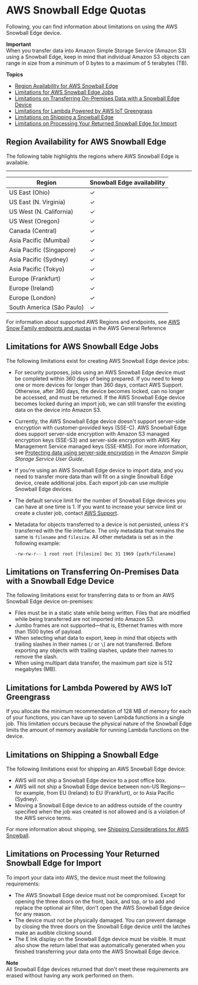# AWS Snowball Edge Quotas<a name="limits"></a>

Following, you can find information about limitations on using the AWS Snowball Edge device\.

**Important**  
When you transfer data into Amazon Simple Storage Service \(Amazon S3\) using a Snowball Edge, keep in mind that individual Amazon S3 objects can range in size from a minimum of 0 bytes to a maximum of 5 terabytes \(TB\)\.

**Topics**
+ [Region Availability for AWS Snowball Edge](#region-limits)
+ [Limitations for AWS Snowball Edge Jobs](#job-limits)
+ [Limitations on Transferring On\-Premises Data with a Snowball Edge Device](#transfer-limits)
+ [Limitations for Lambda Powered by AWS IoT Greengrass](#function-limits)
+ [Limitations on Shipping a Snowball Edge](#shipping-limits)
+ [Limitations on Processing Your Returned Snowball Edge for Import](#return-limits)

## Region Availability for AWS Snowball Edge<a name="region-limits"></a>

 The following table highlights the regions where AWS Snowball Edge is available\. 


****  

| Region | Snowball Edge availability | 
| --- | --- | 
| US East \(Ohio\) | ✓ | 
| US East \(N\. Virginia\) | ✓ | 
| US West \(N\. California\) | ✓ | 
| US West \(Oregon\) | ✓ | 
| Canada \(Central\) | ✓ | 
| Asia Pacific \(Mumbai\) | ✓ | 
| Asia Pacific \(Singapore\) | ✓ | 
| Asia Pacific \(Sydney\) | ✓ | 
| Asia Pacific \(Tokyo\) | ✓ | 
| Europe \(Frankfurt\) | ✓ | 
| Europe \(Ireland\) | ✓ | 
| Europe \(London\) | ✓ | 
| South America \(São Paulo\) | ✓ | 

For information about supported AWS Regions and endpoints, see [AWS Snow Family endpoints and quotas](https://docs.aws.amazon.com/general/latest/gr/snowball.html) in the AWS General Reference

## Limitations for AWS Snowball Edge Jobs<a name="job-limits"></a>

The following limitations exist for creating AWS Snowball Edge device jobs:
+ For security purposes, jobs using an AWS Snowball Edge device must be completed within 360 days of being prepared\. If you need to keep one or more devices for longer than 360 days, contact AWS Support\. Otherwise, after 360 days, the device becomes locked, can no longer be accessed, and must be returned\. If the AWS Snowball Edge device becomes locked during an import job, we can still transfer the existing data on the device into Amazon S3\.
+ Currently, the AWS Snowball Edge device doesn't support server\-side encryption with customer\-provided keys \(SSE\-C\)\. AWS Snowball Edge does support server\-side encryption with Amazon S3 managed encryption keys \(SSE\-S3\) and server\-side encryption with AWS Key Management Service managed keys \(SSE\-KMS\)\. For more information, see [Protecting data using server\-side encryption](https://docs.aws.amazon.com/AmazonS3/latest/dev/serv-side-encryption.html) in the *Amazon Simple Storage Service User Guide*\.
+ If you're using an AWS Snowball Edge device to import data, and you need to transfer more data than will fit on a single Snowball Edge device, create additional jobs\. Each export job can use multiple Snowball Edge devices\.
+ The default service limit for the number of Snowball Edge devices you can have at one time is 1\. If you want to increase your service limit or create a cluster job, contact [AWS Support](https://aws.amazon.com/premiumsupport/)\.
+ Metadata for objects transferred to a device is not persisted, unless it's transferred with the file interface\. The only metadata that remains the same is `filename` and `filesize`\. All other metadata is set as in the following example: 

  `-rw-rw-r-- 1 root root [filesize] Dec 31 1969 [path/filename]`

## Limitations on Transferring On\-Premises Data with a Snowball Edge Device<a name="transfer-limits"></a>

The following limitations exist for transferring data to or from an AWS Snowball Edge device on\-premises:
+ Files must be in a static state while being written\. Files that are modified while being transferred are not imported into Amazon S3\.
+ Jumbo frames are not supported—that is, Ethernet frames with more than 1500 bytes of payload\.
+ When selecting what data to export, keep in mind that objects with trailing slashes in their names \(`/` or `\`\) are not transferred\. Before exporting any objects with trailing slashes, update their names to remove the slash\.
+ When using multipart data transfer, the maximum part size is 512 megabytes \(MB\)\.

## Limitations for Lambda Powered by AWS IoT Greengrass<a name="function-limits"></a>

If you allocate the minimum recommendation of 128 MB of memory for each of your functions, you can have up to seven Lambda functions in a single job\. This limitation occurs because the physical nature of the Snowball Edge limits the amount of memory available for running Lambda functions on the device\. 

## Limitations on Shipping a Snowball Edge<a name="shipping-limits"></a>

The following limitations exist for shipping an AWS Snowball Edge device:
+ AWS will not ship a Snowball Edge device to a post office box\.
+ AWS will not ship a Snowball Edge device between non\-US Regions—for example, from EU \(Ireland\) to EU \(Frankfurt\), or to Asia Pacific \(Sydney\)\.
+ Moving a Snowball Edge device to an address outside of the country specified when the job was created is not allowed and is a violation of the AWS service terms\.

For more information about shipping, see [Shipping Considerations for AWS Snowball](shipping.md)\.

## Limitations on Processing Your Returned Snowball Edge for Import<a name="return-limits"></a>

To import your data into AWS, the device must meet the following requirements:
+ The AWS Snowball Edge device must not be compromised\. Except for opening the three doors on the front, back, and top, or to add and replace the optional air filter, don't open the AWS Snowball Edge device for any reason\.
+ The device must not be physically damaged\. You can prevent damage by closing the three doors on the Snowball Edge device until the latches make an audible clicking sound\.
+ The E Ink display on the Snowball Edge device must be visible\. It must also show the return label that was automatically generated when you finished transferring your data onto the AWS Snowball Edge device\.

**Note**  
All Snowball Edge devices returned that don't meet these requirements are erased without having any work performed on them\.